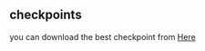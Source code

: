 ## checkpoints
you can download the best checkpoint from [Here](https://drive.google.com/drive/folders/1vNeDYyrMdcRQ_SnJs8Jx9L8kH4ugDSpo?usp=sharing)
